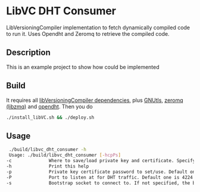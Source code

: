 # LibVC DHT Consumer

LibVersioningCompiler implementation to fetch dynamically compiled code to run it. Uses Opendht and Zeromq to retrieve the compiled code.

## Description

This is an example project to show how could be implemented

## Build

It requires all [libVersioningCompiler dependencies](https://github.com/skeru/libVersioningCompiler#dependencies), plus [GNUtls](https://www.gnutls.org/), [zeromq (libzmq)](https://zeromq.org/get-started/?language=cpp) and [opendht](https://github.com/savoirfairelinux/opendht). Then you do

```bash
./install_libVC.sh && ./deploy.sh
```

## Usage

```bash
 ./build/libvc_dht_consumer -h
 Usage: ./build/libvc_dht_consumer [-hcpPs]
-c              Where to save/load private key and certificate. Specify it without ".pem" or ".crt"
-h              Print this help
-p              Private key certificate password to set/use. Default one is empty.
-P              Port to listen at for DHT traffic. Default one is 4224
-s              Bootstrap socket to connect to. If not specified, the bootstrap phase will be skipped
```
